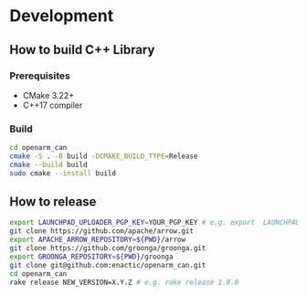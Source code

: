 # Development

## How to build C++ Library

### Prerequisites

- CMake 3.22+
- C++17 compiler

### Build

```bash
cd openarm_can
cmake -S . -B build -DCMAKE_BUILD_TYPE=Release
cmake --build build
sudo cmake --install build
```

## How to release

```bash
export LAUNCHPAD_UPLOADER_PGP_KEY=YOUR_PGP_KEY # e.g. export  LAUNCHPAD_UPLOADER_PGP_KEY=08D3564B7C6A9CAFBFF6A66791D18FCF079F8007
git clone https://github.com/apache/arrow.git
export APACHE_ARROW_REPOSITORY=${PWD}/arrow
git clone https://github.com/groonga/groonga.git
export GROONGA_REPOSITORY=${PWD}/groonga
git clone git@github.com:enactic/openarm_can.git
cd openarm_can
rake release NEW_VERSION=X.Y.Z # e.g. rake release 1.0.0
```
